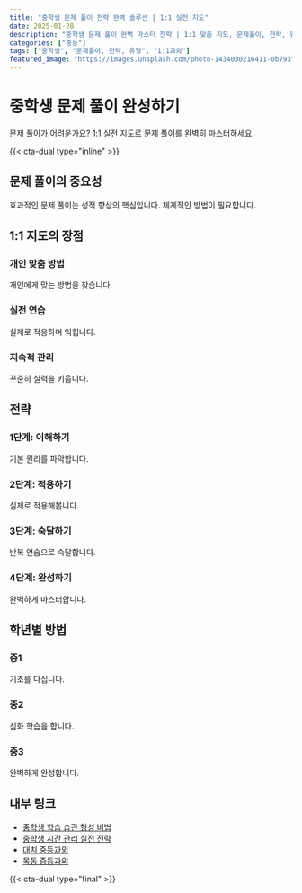 ```yaml
---
title: "중학생 문제 풀이 전략 완벽 솔루션 | 1:1 실전 지도"
date: 2025-01-28
description: "중학생 문제 풀이 완벽 마스터 전략 | 1:1 맞춤 지도, 문제풀이, 전략, 유형 [2025년]"
categories: ["중등"]
tags: ["중학생", "문제풀이, 전략, 유형", "1:1과외"]
featured_image: "https://images.unsplash.com/photo-1434030216411-0b793f4b4173?w=1200&h=630&fit=crop"
---
```


# 중학생 문제 풀이 완성하기

문제 풀이가 어려운가요? 1:1 실전 지도로 문제 풀이를 완벽히 마스터하세요.

{{< cta-dual type="inline" >}}

## 문제 풀이의 중요성

효과적인 문제 풀이는 성적 향상의 핵심입니다. 체계적인 방법이 필요합니다.

## 1:1 지도의 장점

### 개인 맞춤 방법
개인에게 맞는 방법을 찾습니다.

### 실전 연습
실제로 적용하며 익힙니다.

### 지속적 관리
꾸준히 실력을 키웁니다.

## 전략

### 1단계: 이해하기
기본 원리를 파악합니다.

### 2단계: 적용하기
실제로 적용해봅니다.

### 3단계: 숙달하기
반복 연습으로 숙달합니다.

### 4단계: 완성하기
완벽하게 마스터합니다.

## 학년별 방법

### 중1
기초를 다집니다.

### 중2
심화 학습을 합니다.

### 중3
완벽하게 완성합니다.

## 내부 링크
- [중학생 학습 습관 형성 비법](../../middle/middle-study-habits/)
- [중학생 시간 관리 실전 전략](../../middle/middle-time-management/)
- [대치 중등과외](../../local/daechi-middle/)
- [목동 중등과외](../../local/mokdong-middle/)

{{< cta-dual type="final" >}}
